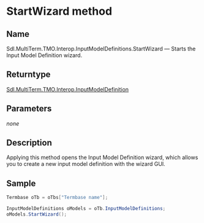 # StartWizard method
## Name

Sdl.MultiTerm.TMO.Interop.InputModelDefinitions.StartWizard —          Starts the Input Model Definition wizard.

## Returntype
[Sdl.MultiTerm.TMO.Interop.InputModelDefinition](Sdl.MultiTerm.TMO.Interop.InputModelDefinition.md)

## Parameters
*none*

## Description

Applying this method opens the Input Model Definition wizard, which allows you to create a new input model definition with the wizard GUI.

## Sample


```cs
Termbase oTb = oTbs["Termbase name"];

InputModelDefinitions oModels = oTb.InputModelDefinitions;
oModels.StartWizard();
```

